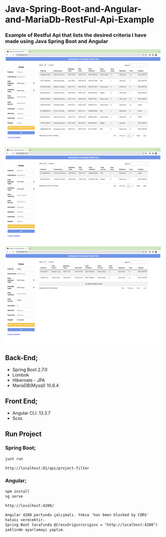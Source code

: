 # Java-Spring-Boot-and-Angular-and-MariaDb-RestFul-Api-Example
### Example of Restful Api that lists the desired criteria I have made using Java Spring Boot and Angular

![one](screenshots/one.png)
![one](screenshots/two.png)
![one](screenshots/three.png)

## Back-End;
- Spring Boot 2.7.0
- Lombok
- Hibernate - JPA
- MariaDB(Mysql) 10.6.4

## Front End;
- Angular CLI: 13.3.7
- Scss


## Run Project


### Spring Boot;
```
just run
```
```
http://localhost:81/api/project-filter
```

### Angular;
``` 
npm install
ng serve
```
```
http://localhost:4200/
```

```
Angular 4200 portunda çalışmalı. Yoksa 'has been blocked by CORS' hatası verecektir.
Spring Boot tarafında @CrossOrigin(origins = "http://localhost:4200") şeklinde ayarlamayı yaptım. 
```



